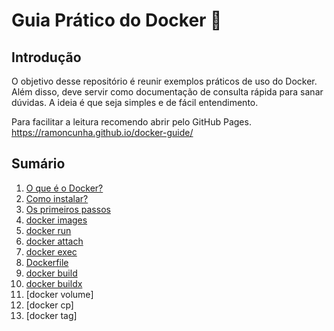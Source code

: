 # Guia Prático do Docker 🚢

## Introdução

O objetivo desse repositório é reunir exemplos práticos de uso do Docker. Além disso, deve servir como documentação de consulta rápida para sanar dúvidas. A ideia é que seja simples e de fácil entendimento.

Para facilitar a leitura recomendo abrir pelo GitHub Pages.
https://ramoncunha.github.io/docker-guide/

## Sumário

1. [O que é o Docker?](pages/o-que-docker.md)
2. [Como instalar?](pages/como-instalar.md)
3. [Os primeiros passos](pages/primeiros-passos.md)
4. [docker images](pages/docker-images.md)
5. [docker run](pages/docker-run.md)
6. [docker attach](pages/docker-attach.md)
7. [docker exec](pages/docker-exec.md)
8. [Dockerfile](pages/dockerfile-.md)
9. [docker build](pages/docker-build.md)
10. [docker buildx](pages/docker-buildx.md)
11. [docker volume]
12. [docker cp]
13. [docker tag]

